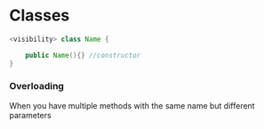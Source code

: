 # Classes
```Java
<visibility> class Name {

	public Name(){} //constructor
}
```

### Overloading
When you have multiple methods with the same name but different parameters
